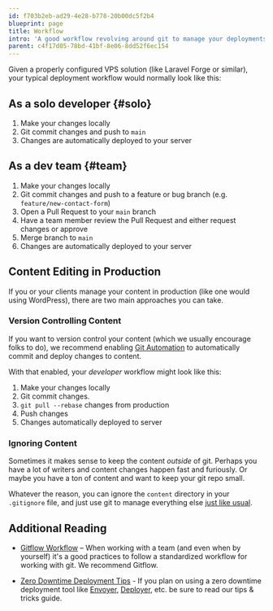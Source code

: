 ```yaml
---
id: f703b2eb-ad29-4e28-b778-20b00dc5f2b4
blueprint: page
title: Workflow
intro: 'A good workflow revolving around git to manage your deployments is a key factor in a pain-free and efficient project.'
parent: c4f17d05-78bd-41bf-8e06-8dd52f6ec154
---
```

Given a properly configured VPS solution (like Laravel Forge or similar), your typical deployment workflow would normally look like this:

## As a solo developer {#solo}

1. Make your changes locally
2. Git commit changes and push to `main`
3. Changes are automatically deployed to your server

## As a dev team {#team}

1. Make your changes locally
2. Git commit changes and push to a feature or bug branch (e.g. `feature/new-contact-form`)
3. Open a Pull Request to your `main` branch
4. Have a team member review the Pull Request and either request changes or approve
5. Merge branch to `main`
6. Changes are automatically deployed to your server

## Content Editing in Production

If you or your clients manage your content in production (like one would using WordPress), there are two main approaches you can take.

### Version Controlling Content

If you want to version control your content (which we usually encourage folks to do), we recommend enabling [Git Automation](/git-automation) to automatically commit and deploy changes to content.

With that enabled, your _developer_ workflow might look like this:

1. Make your changes locally
2. Git commit changes.
3. `git pull --rebase` changes from production
4. Push changes
5. Changes automatically deployed to server

### Ignoring Content

Sometimes it makes sense to keep the content _outside_ of git. Perhaps you have a lot of writers and content changes happen fast and furiously. Or maybe you have a ton of content and want to keep your git repo small.

Whatever the reason, you can ignore the `content` directory in your `.gitignore` file, and just use git to manage everything else [just like usual](#team).

## Additional Reading

- [Gitflow Workflow](https://www.atlassian.com/git/tutorials/comparing-workflows/gitflow-workflow) – When working with a team (and even when by yourself) it's a good practices to follow a standardized workflow for working with git. We recommend Gitflow.

- [Zero Downtime Deployment Tips](/tips/zero-downtime-deployments#understanding-zero-downtime-deployment-file-structure) - If you plan on using a zero downtime deployment tool like [Envoyer](https://envoyer.io/), [Deployer](https://deployer.org/), etc. be sure to read our tips & tricks guide.
